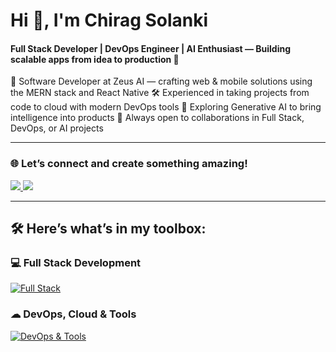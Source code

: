 <h1 align="left">Hi 👋, I'm Chirag Solanki</h1>
<h4 align="left">Full Stack Developer | DevOps Engineer | AI Enthusiast — Building scalable apps from idea to production 🚀</h4>

💼 Software Developer at Zeus AI — crafting web & mobile solutions using the MERN stack and React Native
🛠 Experienced in taking projects from code to cloud with modern DevOps tools
🌱 Exploring Generative AI to bring intelligence into products
🤝 Always open to collaborations in Full Stack, DevOps, or AI projects

---

<h3>🌐 Let’s connect and create something amazing!</h3>
<a href="mailto:chiragsolanki.me@gmail.com">
    <img src="https://skillicons.dev/icons?i=gmail" />
</a>
<a href="https://www.linkedin.com/in/chiragsdev/">
    <img src="https://skillicons.dev/icons?i=linkedin" />
</a>

---

## 🛠 Here’s what’s in my toolbox:

### 💻 Full Stack Development  
[![Full Stack](https://skillicons.dev/icons?i=typescript,react,nextjs,redux,tailwind,reactnative,nodejs,express,prisma,mysql,mongodb,redis&perline=14)](https://skillicons.dev)  

### ☁ DevOps, Cloud & Tools  
[![DevOps & Tools](https://skillicons.dev/icons?i=aws,docker,kubernetes,nginx,jenkins,prometheus,grafana,linux,postman,jest,git&perline=14)](https://skillicons.dev)  
